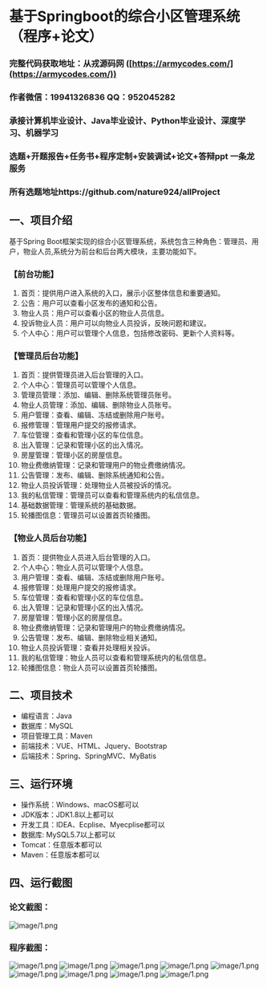 基于Springboot的综合小区管理系统（程序+论文）
=
### 完整代码获取地址：从戎源码网 ([https://armycodes.com/](https://armycodes.com/))
### 作者微信：19941326836  QQ：952045282 
### 承接计算机毕业设计、Java毕业设计、Python毕业设计、深度学习、机器学习
### 选题+开题报告+任务书+程序定制+安装调试+论文+答辩ppt 一条龙服务
### 所有选题地址https://github.com/nature924/allProject

一、项目介绍
---
基于Spring Boot框架实现的综合小区管理系统，系统包含三种角色：管理员、用户，物业人员,系统分为前台和后台两大模块，主要功能如下。
### 【前台功能】

1. 首页：提供用户进入系统的入口，展示小区整体信息和重要通知。
2. 公告：用户可以查看小区发布的通知和公告。
3. 物业人员：用户可以查看小区的物业人员信息。
4. 投诉物业人员：用户可以向物业人员投诉，反映问题和建议。
5. 个人中心：用户可以管理个人信息，包括修改密码、更新个人资料等。

### 【管理员后台功能】




1. 首页：提供管理员进入后台管理的入口。
2. 个人中心：管理员可以管理个人信息。
3. 管理员管理：添加、编辑、删除系统管理员账号。
4. 物业人员管理：添加、编辑、删除物业人员账号。
5. 用户管理：查看、编辑、冻结或删除用户账号。
6. 报修管理：管理用户提交的报修请求。
7. 车位管理：查看和管理小区的车位信息。
8. 出入管理：记录和管理小区的出入情况。
9. 房屋管理：管理小区的房屋信息。
10. 物业费缴纳管理：记录和管理用户的物业费缴纳情况。
11. 公告管理：发布、编辑、删除系统通知和公告。
12. 物业人员投诉管理：处理物业人员被投诉的情况。
13. 我的私信管理：管理员可以查看和管理系统内的私信信息。
14. 基础数据管理：管理系统的基础数据。
15. 轮播图信息：管理员可以设置首页轮播图。

### 【物业人员后台功能】

1. 首页：提供物业人员进入后台管理的入口。
2. 个人中心：物业人员可以管理个人信息。
3. 用户管理：查看、编辑、冻结或删除用户账号。
4. 报修管理：处理用户提交的报修请求。
5. 车位管理：查看和管理小区的车位信息。
6. 出入管理：记录和管理小区的出入情况。
7. 房屋管理：管理小区的房屋信息。
8. 物业费缴纳管理：记录和管理用户的物业费缴纳情况。
9. 公告管理：发布、编辑、删除物业相关通知。
10. 物业人员投诉管理：查看并处理相关投诉。
11. 我的私信管理：物业人员可以查看和管理系统内的私信信息。
12. 轮播图信息：物业人员可以设置首页轮播图。





二、项目技术
---
- 编程语言：Java
- 数据库：MySQL
- 项目管理工具：Maven
- 前端技术：VUE、HTML、Jquery、Bootstrap
- 后端技术：Spring、SpringMVC、MyBatis

三、运行环境
---
- 操作系统：Windows、macOS都可以
- JDK版本：JDK1.8以上都可以
- 开发工具：IDEA、Ecplise、Myecplise都可以
- 数据库: MySQL5.7以上都可以
- Tomcat：任意版本都可以
- Maven：任意版本都可以

四、运行截图
---
### 论文截图：
![image/1.png](limage/1.png)

### 程序截图：
![image/1.png](image/1.png)
![image/1.png](image/2.png)
![image/1.png](image/3.png)
![image/1.png](image/4.png)
![image/1.png](image/5.png)
![image/1.png](image/6.png)
![image/1.png](image/7.png)
![image/1.png](image/8.png)
![image/1.png](image/9.png)


